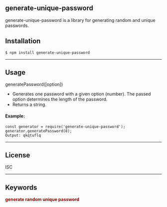 ## generate-unique-password

generate-unique-password is a library for generating random and unique passwords.

## Installation

```
$ npm install generate-unique-password
```

---

## Usage

generatePassword([option])

- Generates one password with a given option (number). The passed option determines the length of the password.
- Returns a string.

#### Example: ####

```
const generator = require('generate-unique-password');
generator.generatePassword(8);
Output: qkqtuflq
```

---

## License

ISC

---

## Keywords

<span style="color:darkred;">**generate random unique password**</span>
